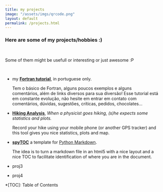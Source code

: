 ```yaml
---
title: my projects
image: "/assets/imgs/qrcode.png"
layout: default
permalink: /projects.html
---
```


### Here are some of my projects/hobbies :)

<br>

Some of them might be usefull or interesting or just awesome :P

<br>

- my **[Fortran tutorial](https://gist.github.com/heitorPB/abc750898443d6302b0b733c8a87faa5)**,
  in portuguese only.

  Tem o básico de Fortran, alguns poucos exemplos e alguns comentários, além
  de links diversos para sua diversão! Esse tutorial está em constante
  evolução, não hesite em entrar em contato com comentários, dúvidas,
  sugestőes, críticas, pedidos, chocolates...

- **[Hiking Analysis](https://github.com/heitorPB/HikingAnalysis)**,
  _When a physicist goes hiking, (s)he expects some statistics and plots._

  Record your hike using your mobile phone (or another GPS tracker) and this
  tool gives you nice statistics, plots and map.

- **[spyTOC](https://github.com/heitorPB//)**
  a template for [Python Markdown](https://python-markdown.github.io).

  The idea is to turn a markdown file in an html5 with a nice layout and a nice
  TOC to facilitate identification of where you are in the document.

- proj3

- proj4

*[TOC]: Table of Contents